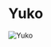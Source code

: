 # Yuko

![Yuko](https://static.wikia.nocookie.net/chainsaw-man/images/a/a3/Yuko_infobox.jpg/revision/latest/scale-to-width-down/317?cb=20230103190301)

